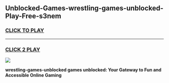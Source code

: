 
## Unblocked-Games-wrestling-games-unblocked-Play-Free-s3nem
<h3>
<a href="https://premium76.site?title=wrestling-games-unblocked&ref=12A">CLICK TO PLAY</a></h3>
<hr>

<h3>
<a href="https://premium76.site?title=wrestling-games-unblocked&ref=12A">CLICK 2 PLAY</a>
  
</h3>

<a href="https://premium76.site?title=wrestling-games-unblocked&ref=12A"><img src="https://clearcache.store/games.png"></a>


**wrestling-games-unblocked games unblocked: Your Gateway to Fun and Accessible Online Gaming**
